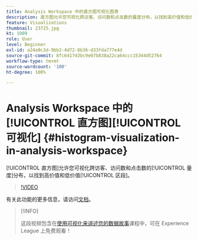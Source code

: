 ```yaml
---
title: Analysis Workspace 中的直方图可视化图表
description: 直方图允许您可视化跨访客、访问数和点击数的量度分布，以找到高价值和低价值区段。
feature: Visualizations
thumbnail: 23725.jpg
kt: 1909
role: User
level: Beginner
exl-id: a24a9c3d-9bb2-4d72-8b36-d33fda777e4d
source-git-commit: 8fc641743bc9e07b838a22ca64ccc15344d52764
workflow-type: tm+mt
source-wordcount: '100'
ht-degree: 100%

---
```


# Analysis Workspace 中的[!UICONTROL 直方图][!UICONTROL 可视化] {#histogram-visualization-in-analysis-workspace}

[!UICONTROL 直方图]允许您可视化跨访客、访问数和点击数的[!UICONTROL 量度]分布，以找到高价值和低价值[!UICONTROL 区段]。

>[!VIDEO](https://video.tv.adobe.com/v/23725/?quality=12&learn=on)

有关此功能的更多信息，请访问[文档](https://experienceleague.adobe.com/docs/analytics/analyze/analysis-workspace/visualizations/histogram.html?lang=zh-Hans)。

>[!INFO]
>
> 这段视频包含在[使用可视化来讲述您的数据故事](https://experienceleague.adobe.com/?recommended=Analytics-U-1-2021.1.visualizations)课程中，可在 Experience League 上免费观看！
